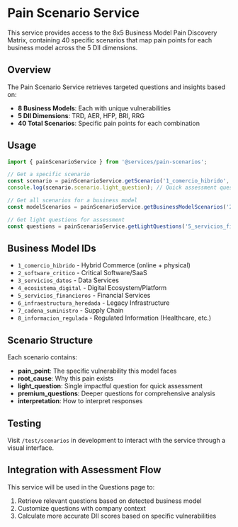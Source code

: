 # Pain Scenario Service

This service provides access to the 8x5 Business Model Pain Discovery Matrix, containing 40 specific scenarios that map pain points for each business model across the 5 DII dimensions.

## Overview

The Pain Scenario Service retrieves targeted questions and insights based on:
- **8 Business Models**: Each with unique vulnerabilities
- **5 DII Dimensions**: TRD, AER, HFP, BRI, RRG
- **40 Total Scenarios**: Specific pain points for each combination

## Usage

```typescript
import { painScenarioService } from '@services/pain-scenarios';

// Get a specific scenario
const scenario = painScenarioService.getScenario('1_comercio_hibrido', 'TRD');
console.log(scenario.scenario.light_question); // Quick assessment question

// Get all scenarios for a business model
const modelScenarios = painScenarioService.getBusinessModelScenarios('2_software_critico');

// Get light questions for assessment
const questions = painScenarioService.getLightQuestions('5_servicios_financieros');
```

## Business Model IDs

- `1_comercio_hibrido` - Hybrid Commerce (online + physical)
- `2_software_critico` - Critical Software/SaaS
- `3_servicios_datos` - Data Services
- `4_ecosistema_digital` - Digital Ecosystem/Platform
- `5_servicios_financieros` - Financial Services
- `6_infraestructura_heredada` - Legacy Infrastructure
- `7_cadena_suministro` - Supply Chain
- `8_informacion_regulada` - Regulated Information (Healthcare, etc.)

## Scenario Structure

Each scenario contains:
- **pain_point**: The specific vulnerability this model faces
- **root_cause**: Why this pain exists
- **light_question**: Single impactful question for quick assessment
- **premium_questions**: Deeper questions for comprehensive analysis
- **interpretation**: How to interpret responses

## Testing

Visit `/test/scenarios` in development to interact with the service through a visual interface.

## Integration with Assessment Flow

This service will be used in the Questions page to:
1. Retrieve relevant questions based on detected business model
2. Customize questions with company context
3. Calculate more accurate DII scores based on specific vulnerabilities